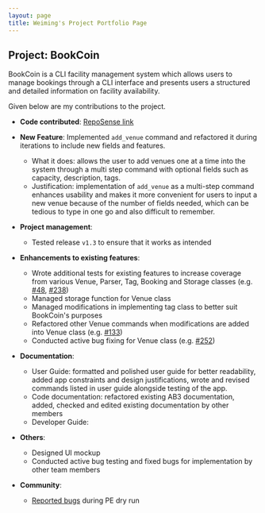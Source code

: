 ```yaml
---
layout: page
title: Weiming's Project Portfolio Page
---
```


## Project: BookCoin

BookCoin is a CLI facility management system which allows users to manage bookings through a CLI interface and presents users a structured and detailed information on facility availability.

Given below are my contributions to the project.

* **Code contributed**: [RepoSense link](https://nus-cs2103-ay2021s2.github.io/tp-dashboard/?search=&sort=groupTitle&sortWithin=title&timeframe=commit&mergegroup=&groupSelect=groupByRepos&breakdown=true&checkedFileTypes=docs~functional-code~test-code~other&since=&tabOpen=true&tabType=authorship&tabAuthor=ming-00&tabRepo=AY2021S2-CS2103-W17-3%2Ftp%5Bmaster%5D&authorshipIsMergeGroup=false&authorshipFileTypes=docs~functional-code~test-code&authorshipIsBinaryFileTypeChecked=false)

* **New Feature**: Implemented `add_venue` command and refactored it during iterations to include new fields and features.
    * What it does: allows the user to add venues one at a time into the system through a multi step command with optional fields such as capacity, description, tags.
    * Justification: implementation of `add_venue` as a multi-step command enhances usability and makes it more convenient for users to input a new venue because of the number of fields needed, which can be tedious to type in one go and also difficult to remember. 
  
* **Project management**:
    * Tested release `v1.3` to ensure that it works as intended

* **Enhancements to existing features**:
    * Wrote additional tests for existing features to increase coverage from various Venue, Parser, Tag, Booking and Storage classes (e.g. [#48](https://github.com/AY2021S2-CS2103-W17-3/tp/commit/7ea8136296ad5dbc60de9440a44b3cc3490e179f), [#238](https://github.com/AY2021S2-CS2103-W17-3/tp/commit/ce330cf23a7f7abbed1b86c0272b7ab48b2626ca))
    * Managed storage function for Venue class
    * Managed modifications in implementing tag class to better suit BookCoin's purposes
    * Refactored other Venue commands when modifications are added into Venue class (e.g. [#133](https://github.com/AY2021S2-CS2103-W17-3/tp/pull/133/files))
    * Conducted active bug fixing for Venue class (e.g. [#252](https://github.com/AY2021S2-CS2103-W17-3/tp/commit/9eab70b8ffe26d8f87a118b8a1e04e69db5539fd))

* **Documentation**:
    * User Guide: formatted and polished user guide for better readability, added app constraints and design justifications, wrote and revised commands listed in user guide alongside testing of the app.
    * Code documentation: refactored existing AB3 documentation, added, checked and edited existing documentation by other members
    * Developer Guide: 

* **Others**:
    * Designed UI mockup
    * Conducted active bug testing and fixed bugs for implementation by other team members

* **Community**:
    * [Reported bugs](https://github.com/ming-00/ped/issues) during PE dry run
  
